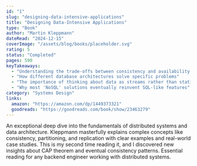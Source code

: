 ```yaml
---
id: "1"
slug: "designing-data-intensive-applications"
title: "Designing Data-Intensive Applications"
type: "Book"
author: "Martin Kleppmann"
dateRead: "2024-12-15"
coverImage: "/assets/blog/books/placeholder.svg"
rating: 5
status: "Completed"
pages: 590
keyTakeaways:
  - "Understanding the trade-offs between consistency and availability in distributed systems"
  - "How different database architectures solve specific problems"
  - "The importance of thinking about data as streams rather than static entities"
  - "Why most 'NoSQL' solutions eventually reinvent SQL-like features"
category: "Systems Design"
links:
  amazon: "https://amazon.com/dp/1449373321"
  goodreads: "https://goodreads.com/book/show/23463279"
---
```


An exceptional deep dive into the fundamentals of distributed systems and data architecture. Kleppmann masterfully explains complex concepts like consistency, partitioning, and replication with clear examples and real-world case studies. This is my second time reading it, and I discovered new insights about CAP theorem and eventual consistency patterns. Essential reading for any backend engineer working with distributed systems.
